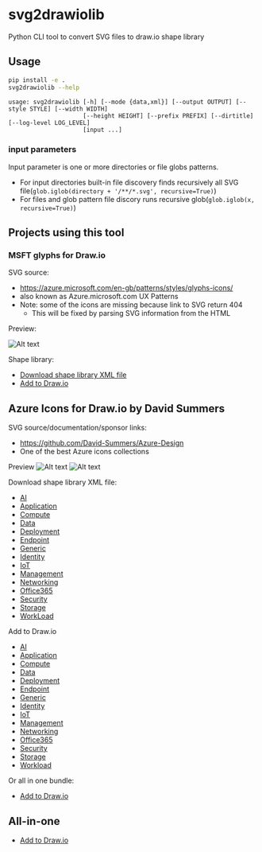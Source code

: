# svg2drawiolib

Python CLI tool to convert SVG files to draw.io shape library

## Usage

```bash
pip install -e .
svg2drawiolib --help
```

```text
usage: svg2drawiolib [-h] [--mode {data,xml}] [--output OUTPUT] [--style STYLE] [--width WIDTH]
                     [--height HEIGHT] [--prefix PREFIX] [--dirtitle] [--log-level LOG_LEVEL]
                     [input ...]
```

### input parameters

Input parameter is one or more directories or file globs patterns.

* For input directories built-in file discovery finds recursively all SVG file(`glob.iglob(directory + '/**/*.svg', recursive=True)`)
* For files and glob pattern file discory runs recursive glob(`glob.iglob(x, recursive=True)`)

## Projects using this tool

### MSFT glyphs for Draw.io

SVG source:

* <https://azure.microsoft.com/en-gb/patterns/styles/glyphs-icons/>
* also known as Azure.microsoft.com UX Patterns
* Note: some of the icons are missing because link to SVG return 404
  * This will be fixed by parsing SVG information from the HTML

Preview:

![Alt text](msft-sundog.png)

Shape library:

* [Download shape library XML file](https://raw.githubusercontent.com/jikuja/drawio-icons-msft-sundog/master/MSFT-bluedog.xml)
* [Add to Draw.io](https://app.diagrams.net/?splash=0&clibs=Uhttps%3A%2F%2Fraw.githubusercontent.com%2Fjikuja%2Fdrawio-icons-msft-sundog%2Fmaster%2FMSFT-bluedog.xml)

## Azure Icons for Draw.io by David Summers

SVG source/documentation/sponsor links:

* <https://github.com/David-Summers/Azure-Design>
* One of the best Azure icons collections

Preview
![Alt text](ds-1.png)
![Alt text](ds-2.png)

Download shape library XML file:

* [AI](https://github.com/jikuja/drawio-icons-DS-Azure-Design/raw/master/DS-AI.xml)
* [Application](https://github.com/jikuja/drawio-icons-DS-Azure-Design/raw/master/DS-Application.xml)
* [Compute](https://github.com/jikuja/drawio-icons-DS-Azure-Design/raw/master/DS-Compute.xml)
* [Data](https://github.com/jikuja/drawio-icons-DS-Azure-Design/raw/master/DS-Data.xml)
* [Deployment](https://github.com/jikuja/drawio-icons-DS-Azure-Design/raw/master/DS-Deployment.xml)
* [Endpoint](https://github.com/jikuja/drawio-icons-DS-Azure-Design/raw/master/DS-Endpoint.xml)
* [Generic](https://github.com/jikuja/drawio-icons-DS-Azure-Design/raw/master/DS-Generic.xml)
* [Identity](https://github.com/jikuja/drawio-icons-DS-Azure-Design/raw/master/DS-Identity.xml)
* [IoT](https://github.com/jikuja/drawio-icons-DS-Azure-Design/raw/master/DS-IoT.xml)
* [Management](https://github.com/jikuja/drawio-icons-DS-Azure-Design/raw/master/DS-Management.xml)
* [Networking](https://github.com/jikuja/drawio-icons-DS-Azure-Design/raw/master/DS-Networking.xml)
* [Office365](https://github.com/jikuja/drawio-icons-DS-Azure-Design/raw/master/DS-Office365.xml)
* [Security](https://github.com/jikuja/drawio-icons-DS-Azure-Design/raw/master/DS-Security.xml)
* [Storage](https://github.com/jikuja/drawio-icons-DS-Azure-Design/raw/master/DS-Storage.xml)
* [WorkLoad](https://github.com/jikuja/drawio-icons-DS-Azure-Design/raw/master/DS-WorkLoad.xml)

Add to Draw.io

* [AI](https://app.diagrams.net/?splash=0&clibs=Uhttps%3A%2F%2Fraw.githubusercontent.com%2Fjikuja%2Fdrawio-icons-DS-Azure-Design%2Fmaster%2FDS-AI.xml)
* [Application](https://app.diagrams.net/?splash=0&clibs=Uhttps%3A%2F%2Fraw.githubusercontent.com%2Fjikuja%2Fdrawio-icons-DS-Azure-Design%2Fmaster%2FDS-Application.xml)
* [Compute](https://app.diagrams.net/?splash=0&clibs=Uhttps%3A%2F%2Fraw.githubusercontent.com%2Fjikuja%2Fdrawio-icons-DS-Azure-Design%2Fmaster%2FDS-Compute.xml)
* [Data](https://app.diagrams.net/?splash=0&clibs=Uhttps%3A%2F%2Fraw.githubusercontent.com%2Fjikuja%2Fdrawio-icons-DS-Azure-Design%2Fmaster%2FDS-Data.xml)
* [Deployment](https://app.diagrams.net/?splash=0&clibs=Uhttps%3A%2F%2Fraw.githubusercontent.com%2Fjikuja%2Fdrawio-icons-DS-Azure-Design%2Fmaster%2FDS-Deployment.xml)
* [Endpoint](https://app.diagrams.net/?splash=0&clibs=Uhttps%3A%2F%2Fraw.githubusercontent.com%2Fjikuja%2Fdrawio-icons-DS-Azure-Design%2Fmaster%2FDS-Endpoint.xml)
* [Generic](https://app.diagrams.net/?splash=0&clibs=Uhttps%3A%2F%2Fraw.githubusercontent.com%2Fjikuja%2Fdrawio-icons-DS-Azure-Design%2Fmaster%2FDS-Generic.xml)
* [Identity](https://app.diagrams.net/?splash=0&clibs=Uhttps%3A%2F%2Fraw.githubusercontent.com%2Fjikuja%2Fdrawio-icons-DS-Azure-Design%2Fmaster%2FDS-Identity.xml)
* [IoT](https://app.diagrams.net/?splash=0&clibs=Uhttps%3A%2F%2Fraw.githubusercontent.com%2Fjikuja%2Fdrawio-icons-DS-Azure-Design%2Fmaster%2FDS-IoT.xml)
* [Management](https://app.diagrams.net/?splash=0&clibs=Uhttps%3A%2F%2Fraw.githubusercontent.com%2Fjikuja%2Fdrawio-icons-DS-Azure-Design%2Fmaster%2FDS-Management.xml)
* [Networking](https://app.diagrams.net/?splash=0&clibs=Uhttps%3A%2F%2Fraw.githubusercontent.com%2Fjikuja%2Fdrawio-icons-DS-Azure-Design%2Fmaster%2FDS-Networking.xml)
* [Office365](https://app.diagrams.net/?splash=0&clibs=Uhttps%3A%2F%2Fraw.githubusercontent.com%2Fjikuja%2Fdrawio-icons-DS-Azure-Design%2Fmaster%2FDS-Office365.xml)
* [Security](https://app.diagrams.net/?splash=0&clibs=Uhttps%3A%2F%2Fraw.githubusercontent.com%2Fjikuja%2Fdrawio-icons-DS-Azure-Design%2Fmaster%2FDS-Security.xml)
* [Storage](https://app.diagrams.net/?splash=0&clibs=Uhttps%3A%2F%2Fraw.githubusercontent.com%2Fjikuja%2Fdrawio-icons-DS-Azure-Design%2Fmaster%2FDS-Storage.xml)
* [Workload](https://app.diagrams.net/?splash=0&clibs=Uhttps%3A%2F%2Fraw.githubusercontent.com%2Fjikuja%2Fdrawio-icons-DS-Azure-Design%2Fmaster%2FDS-Workload.xml)

Or all in one bundle:

* [Add to Draw.io](https://app.diagrams.net/?splash=0&clibs=Uhttps%3A%2F%2Fraw.githubusercontent.com%2Fjikuja%2Fdrawio-icons-DS-Azure-Design%2Fmaster%2FDS-AI.xml;Uhttps%3A%2F%2Fraw.githubusercontent.com%2Fjikuja%2Fdrawio-icons-DS-Azure-Design%2Fmaster%2FDS-Application.xml;Uhttps%3A%2F%2Fraw.githubusercontent.com%2Fjikuja%2Fdrawio-icons-DS-Azure-Design%2Fmaster%2FDS-Compute.xml;Uhttps%3A%2F%2Fraw.githubusercontent.com%2Fjikuja%2Fdrawio-icons-DS-Azure-Design%2Fmaster%2FDS-Data.xml;Uhttps%3A%2F%2Fraw.githubusercontent.com%2Fjikuja%2Fdrawio-icons-DS-Azure-Design%2Fmaster%2FDS-Deployment.xml;Uhttps%3A%2F%2Fraw.githubusercontent.com%2Fjikuja%2Fdrawio-icons-DS-Azure-Design%2Fmaster%2FDS-Endpoint.xml;Uhttps%3A%2F%2Fraw.githubusercontent.com%2Fjikuja%2Fdrawio-icons-DS-Azure-Design%2Fmaster%2FDS-Generic.xml;Uhttps%3A%2F%2Fraw.githubusercontent.com%2Fjikuja%2Fdrawio-icons-DS-Azure-Design%2Fmaster%2FDS-Identity.xml;Uhttps%3A%2F%2Fraw.githubusercontent.com%2Fjikuja%2Fdrawio-icons-DS-Azure-Design%2Fmaster%2FDS-IoT.xml;Uhttps%3A%2F%2Fraw.githubusercontent.com%2Fjikuja%2Fdrawio-icons-DS-Azure-Design%2Fmaster%2FDS-Management.xml;Uhttps%3A%2F%2Fraw.githubusercontent.com%2Fjikuja%2Fdrawio-icons-DS-Azure-Design%2Fmaster%2FDS-Networking.xml;Uhttps%3A%2F%2Fraw.githubusercontent.com%2Fjikuja%2Fdrawio-icons-DS-Azure-Design%2Fmaster%2FDS-Office.xml;Uhttps%3A%2F%2Fraw.githubusercontent.com%2Fjikuja%2Fdrawio-icons-DS-Azure-Design%2Fmaster%2FDS-Security.xml;Uhttps%3A%2F%2Fraw.githubusercontent.com%2Fjikuja%2Fdrawio-icons-DS-Azure-Design%2Fmaster%2FDS-Storage.xml;Uhttps%3A%2F%2Fraw.githubusercontent.com%2Fjikuja%2Fdrawio-icons-DS-Azure-Design%2Fmaster%2FDS-WorkLoad.xml;)

## All-in-one

* [Add to Draw.io](https://app.diagrams.net/?splash=0&clibs=Uhttps%3A%2F%2Fraw.githubusercontent.com%2Fjikuja%2Fdrawio-icons-msft-sundog%2Fmaster%2FMSFT-bluedog.xml;Uhttps%3A%2F%2Fraw.githubusercontent.com%2Fjikuja%2Fdrawio-icons-DS-Azure-Design%2Fmaster%2FDS-AI.xml;Uhttps%3A%2F%2Fraw.githubusercontent.com%2Fjikuja%2Fdrawio-icons-DS-Azure-Design%2Fmaster%2FDS-Application.xml;Uhttps%3A%2F%2Fraw.githubusercontent.com%2Fjikuja%2Fdrawio-icons-DS-Azure-Design%2Fmaster%2FDS-Compute.xml;Uhttps%3A%2F%2Fraw.githubusercontent.com%2Fjikuja%2Fdrawio-icons-DS-Azure-Design%2Fmaster%2FDS-Data.xml;Uhttps%3A%2F%2Fraw.githubusercontent.com%2Fjikuja%2Fdrawio-icons-DS-Azure-Design%2Fmaster%2FDS-Deployment.xml;Uhttps%3A%2F%2Fraw.githubusercontent.com%2Fjikuja%2Fdrawio-icons-DS-Azure-Design%2Fmaster%2FDS-Endpoint.xml;Uhttps%3A%2F%2Fraw.githubusercontent.com%2Fjikuja%2Fdrawio-icons-DS-Azure-Design%2Fmaster%2FDS-Generic.xml;Uhttps%3A%2F%2Fraw.githubusercontent.com%2Fjikuja%2Fdrawio-icons-DS-Azure-Design%2Fmaster%2FDS-Identity.xml;Uhttps%3A%2F%2Fraw.githubusercontent.com%2Fjikuja%2Fdrawio-icons-DS-Azure-Design%2Fmaster%2FDS-IoT.xml;Uhttps%3A%2F%2Fraw.githubusercontent.com%2Fjikuja%2Fdrawio-icons-DS-Azure-Design%2Fmaster%2FDS-Management.xml;Uhttps%3A%2F%2Fraw.githubusercontent.com%2Fjikuja%2Fdrawio-icons-DS-Azure-Design%2Fmaster%2FDS-Networking.xml;Uhttps%3A%2F%2Fraw.githubusercontent.com%2Fjikuja%2Fdrawio-icons-DS-Azure-Design%2Fmaster%2FDS-Office.xml;Uhttps%3A%2F%2Fraw.githubusercontent.com%2Fjikuja%2Fdrawio-icons-DS-Azure-Design%2Fmaster%2FDS-Security.xml;Uhttps%3A%2F%2Fraw.githubusercontent.com%2Fjikuja%2Fdrawio-icons-DS-Azure-Design%2Fmaster%2FDS-Storage.xml;Uhttps%3A%2F%2Fraw.githubusercontent.com%2Fjikuja%2Fdrawio-icons-DS-Azure-Design%2Fmaster%2FDS-WorkLoad.xml;)
